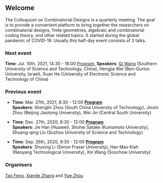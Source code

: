 ## Welcome

The Colloquium on Combinatorial Designs is a quarterly meeting. The goal is to provide a convenient platform to bring together the researchers on combinatorial designs, finite geometries, algebraic and combinatorial coding theory, and other related topics. It started during the global pandemic of COVID-19. Usually this half-day event consists of 3 talks.


### Next event

**Time**: Jul. 10th, 2021, 14:30 - 18:00 <a target="_blank" href="https://github.com/yue-zhou-ovgu/Colloquium/blob/gh-pages/4.pdf">Program.</a>
**Speakers**: [Qi Wang](https://faculty.sustech.edu.cn/wangqi/) (Southern University of Science and Technology, China), Hengjia Wei (Ben-Gurion University, Israel), Xuan He (University of Electronic Science and Technology of China)

### Previous event

* **Time**: Mar. 27th, 2021, 8:30 - 12:00 **[Program](https://github.com/yue-zhou-ovgu/Colloquium/blob/gh-pages/3.pdf)**    
**Speakers**: Shenglin Zhou (South China University of Technology), Jinxin Zhou (Beijing Jiaotong University), Wei Jin (Central South University)


* **Time**: Dec. 27th, 2020, 8:30 - 12:00 **[Program](https://github.com/yue-zhou-ovgu/Colloquium/blob/gh-pages/2.pdf)**    
**Speakers**: Jie Han (Huawei), Shohei Satake (Kumamoto University), Shuang-qing Liu (Suzhou University of Science and Technology)

* **Time**: Sep. 26th, 2020, 8:30 - 12:00  **[Program](https://github.com/yue-zhou-ovgu/Colloquium/blob/gh-pages/1.pdf)**    
**Speakers**: Shuxing Li (Simon Fraser University), Han Mao Kiah (Nanyang Technological University), Xin Wang (Soochow University)

### Organisers
[Tao Feng](https://person.zju.edu.cn/en/tfeng), [Xiande Zhang](http://staff.ustc.edu.cn/~drzhangx/) and [Yue Zhou](https://sites.google.com/site/yuejoezhou/)
